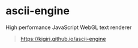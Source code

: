 # ascii-engine
High performance JavaScript WebGL text renderer

> https://kigiri.github.io/ascii-engine
